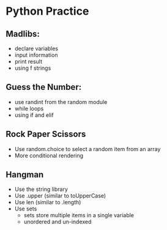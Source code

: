 # Python Practice

## Madlibs: 
- declare variables
- input information
- print result
- using f strings

## Guess the Number:
- use randint from the random module
- while loops
- using if and elif

## Rock Paper Scissors
- Use random.choice to select a random item from an array
- More conditional rendering

## Hangman
- Use the string library
- Use .upper (similar to toUpperCase)
- Use len (similar to .length)
- Use sets
    - sets store multiple items in a single variable
    - unordered and un-indexed
 
